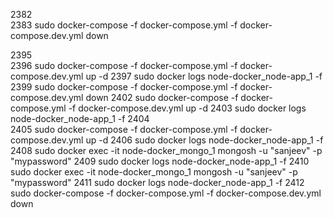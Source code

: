  2382  
 2383  sudo docker-compose -f docker-compose.yml -f docker-compose.dev.yml down
 
 2395  
 2396  sudo docker-compose -f docker-compose.yml -f docker-compose.dev.yml up -d
 2397  sudo docker logs node-docker_node-app_1 -f
 2399  sudo docker-compose -f docker-compose.yml -f docker-compose.dev.yml down
 2402  sudo docker-compose -f docker-compose.yml -f docker-compose.dev.yml up -d
 2403  sudo docker logs node-docker_node-app_1 -f
 2404  
 2405  sudo docker-compose -f docker-compose.yml -f docker-compose.dev.yml up -d
 2406  sudo docker logs node-docker_node-app_1 -f
 2408  sudo docker exec -it node-docker_mongo_1 mongosh -u "sanjeev" -p "mypassword"
 2409  sudo docker logs node-docker_node-app_1 -f
 2410  sudo docker exec -it node-docker_mongo_1 mongosh -u "sanjeev" -p "mypassword"
 2411  sudo docker logs node-docker_node-app_1 -f
 2412  sudo docker-compose -f docker-compose.yml -f docker-compose.dev.yml down
